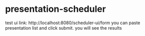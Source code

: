 # presentation-scheduler

test ui link: http://localhost:8080/scheduler-ui/form
you can paste presentation list and click submit. you will see the results
